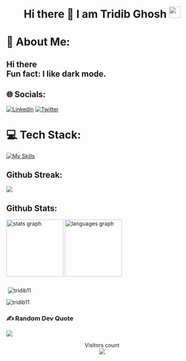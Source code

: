 <h1 align="center">Hi there 👋 I am  Tridib Ghosh  <img src="https://emoji.slack-edge.com/T0172CCPGUW/party-blob/d7253707fa13e9ee.gif" width="30"/></h1>

# 💫 About Me:
<h2>Hi there <br> Fun fact: I like dark mode.</h2>



## 🌐 Socials:
[![LinkedIn](https://img.shields.io/badge/LinkedIn-%230077B5.svg?logo=linkedin&logoColor=white)](https://www.linkedin.com/in/tridib-ghosh-5771b3211/) [![Twitter](https://img.shields.io/badge/Twitter-%231DA1F2.svg?logo=Twitter&logoColor=white)](https://twitter.com/TridibGhosh_) 

# 💻 Tech Stack:
[![My Skills](https://skillicons.dev/icons?i=aws,gcp,azure,react,bash,java,c,cpp,html,css,docker,python,javascript,express,kotlin,linux,mysql,nodejs,mongodb&perline=15)](https://skillicons.dev)

## **Github Streak:**
<p >
  <img src = "https://github-readme-streak-stats.herokuapp.com/?user=Tridib11&line_height=40&theme=dark">
</p>

## **Github Stats:**

  <div>
  <img src="https://github-readme-stats.vercel.app/api?username=Tridib11&hide_title=false&hide_rank=false&show_icons=true&include_all_commits=true&count_private=true&disable_animations=false&theme=dracula&locale=en&hide_border=false&order=1" height="150" alt="stats graph"  />
  <img src="https://github-readme-stats.vercel.app/api/top-langs?username=Tridib11&locale=en&hide_title=false&layout=compact&card_width=320&langs_count=5&theme=dracula&hide_border=false&order=2" height="150" alt="languages graph"  />
</div>

###

<p>&nbsp;<img align="center" src="https://github-readme-stats.vercel.app/api?username=tridib11&show_icons=true&locale=en" alt="tridib11" /></p>

<p><img align="center" src="https://github-readme-streak-stats.herokuapp.com/?user=tridib11&" alt="tridib11" /></p>


### ✍️ Random Dev Quote
![](https://quotes-github-readme.vercel.app/api?type=horizontal&theme=radical)



<p align="center"> 
  Visitors count<br>
  <img src="https://profile-counter.glitch.me/Tridib11/count.svg" />
</p>
